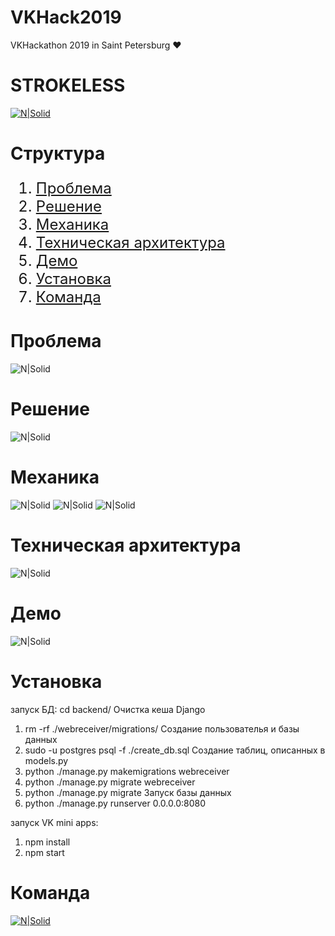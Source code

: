 # VKHack2019
VKHackathon 2019 in Saint Petersburg ♥

# STROKELESS

[![N|Solid](images/Team.png)](http://startblock.online)

# Структура

<ol type="1" style="font-size: x-large;">
<li> <a href="https://github.com/kanzeparov/VKHack2019#проблема">Проблема</a>
<li> <a href="https://github.com/kanzeparov/VKHack2019#решение">Решение</a>
<li> <a href="https://github.com/kanzeparov/VKHack2019#механика">Механика</a>
<li> <a href="https://github.com/kanzeparov/VKHack2019#техническая-архитектура">Техническая архитектура</a>
<li> <a href="https://github.com/kanzeparov/VKHack2019#демо">Демо</a>
<li> <a href="https://github.com/kanzeparov/VKHack2019#установка">Установка</a>  
<li> <a href="https://github.com/kanzeparov/VKHack2019#решение">Команда</a>
</ol>


# Проблема

![N|Solid](images/5.png)

# Решение

![N|Solid](images/6.png)

# Механика

![N|Solid](images/7.png)
![N|Solid](images/8.png) 
![N|Solid](images/9.png)

# Техническая архитектура

![N|Solid](images/10.png) 

# Демо

![N|Solid](images/11.png) 

# Установка

запуск БД:
cd backend/
Очистка кеша Django
1. rm -rf ./webreceiver/migrations/
Создание пользователья и базы данных
2. sudo -u postgres psql -f ./create_db.sql
Создание таблиц, описанных в models.py
3. python ./manage.py makemigrations webreceiver
4. python ./manage.py migrate webreceiver
5. python ./manage.py migrate
Запуск базы данных
6. python ./manage.py runserver 0.0.0.0:8080

запуск VK mini apps:
1. npm install
2. npm start

# Команда

[![N|Solid](images/Team.png)](http://startblock.online)

